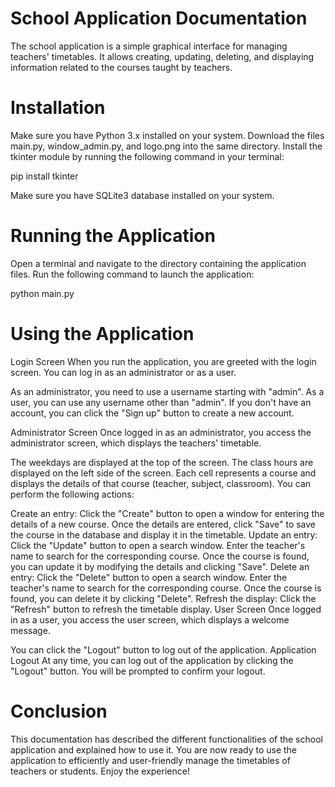 # School Application Documentation
The school application is a simple graphical interface for managing teachers' timetables. It allows creating, updating, deleting, and displaying information related to the courses taught by teachers.

# Installation
Make sure you have Python 3.x installed on your system.
Download the files main.py, window_admin.py, and logo.png into the same directory.
Install the tkinter module by running the following command in your terminal:

pip install tkinter

Make sure you have SQLite3 database installed on your system.
# Running the Application
Open a terminal and navigate to the directory containing the application files.
Run the following command to launch the application:

python main.py

# Using the Application
Login Screen
When you run the application, you are greeted with the login screen. You can log in as an administrator or as a user.

As an administrator, you need to use a username starting with "admin".
As a user, you can use any username other than "admin".
If you don't have an account, you can click the "Sign up" button to create a new account.

Administrator Screen
Once logged in as an administrator, you access the administrator screen, which displays the teachers' timetable.

The weekdays are displayed at the top of the screen.
The class hours are displayed on the left side of the screen.
Each cell represents a course and displays the details of that course (teacher, subject, classroom).
You can perform the following actions:

Create an entry: Click the "Create" button to open a window for entering the details of a new course. Once the details are entered, click "Save" to save the course in the database and display it in the timetable.
Update an entry: Click the "Update" button to open a search window. Enter the teacher's name to search for the corresponding course. Once the course is found, you can update it by modifying the details and clicking "Save".
Delete an entry: Click the "Delete" button to open a search window. Enter the teacher's name to search for the corresponding course. Once the course is found, you can delete it by clicking "Delete".
Refresh the display: Click the "Refresh" button to refresh the timetable display.
User Screen
Once logged in as a user, you access the user screen, which displays a welcome message.

You can click the "Logout" button to log out of the application.
Application Logout
At any time, you can log out of the application by clicking the "Logout" button. You will be prompted to confirm your logout.

# Conclusion
This documentation has described the different functionalities of the school application and explained how to use it. You are now ready to use the application to efficiently and user-friendly manage the timetables of teachers or students. Enjoy the experience!
